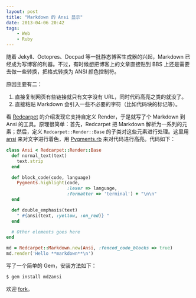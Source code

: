 ```yaml
---
layout: post
title: "Markdown 的 Ansi 显示"
date: 2013-04-06 20:42
tags:
    - Web
    - Ruby
---
```


随着 Jekyll、Octopres、Docpad 等一批静态博客生成器的兴起，Markdown 已经成为写博客的利器。不过，有时候想把博客上的文章直接贴到 BBS 上还是需要去做一些转换，把格式转换为 ANSI 颜色控制符。

原因主要有二：

1. 直接复制网页有些链接就只有文字没有 URL，同时代码高亮之类的就没了。
2. 直接粘贴 Markdown 会引入一些不必要的字符（比如代码块的标记等）。

看 [Redcarpet](https://github.com/vmg/redcarpet) 的介绍发现它支持自定义 Render，于是就写了个 Markdown 到 Ansi 的工具。原理很简单：首先，Redcarpet 把 Markdown 解析为一系列的元素；然后，定义 `Redcarpet::Render::Base` 的子类对这些元素进行处理。这里用 [ansi](http://rubyworks.github.io/ansi/) 来对文字进行着色，用 [Pygments.rb](https://github.com/tmm1/pygments.rb) 来对代码进行高亮。代码如下：

~~~ ruby
class Ansi < Redcarpet::Render::Base
  def normal_text(text)
    text.strip
  end

  def block_code(code, language)
    Pygments.highlight(code,
                       :lexer => language,
                       :formatter => 'terminal') + "\n\n"
  end

  def double_emphasis(text)
    " #{ansi(text, :yellow, :on_red)} "
  end

  # Other elements goes here
end

md = Redcarpet::Markdown.new(Ansi, :fenced_code_blocks => true)
md.render('Hello **markdown**\n')
~~~

写了一个简单的 Gem，安装方法如下：

~~~ bash
$ gem install md2ansi
~~~

欢迎 [fork](https://github.com/hanjianwei/md2ansi)。
